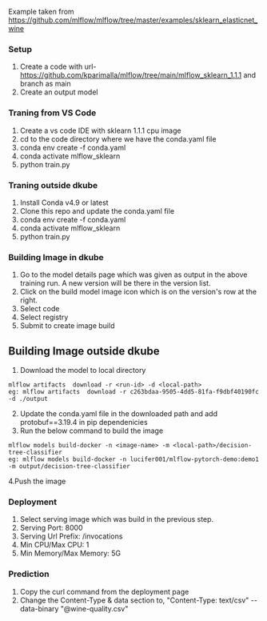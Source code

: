 Example taken from https://github.com/mlflow/mlflow/tree/master/examples/sklearn_elasticnet_wine

### Setup
1. Create a code with url- https://github.com/kparimalla/mlflow/tree/main/mlflow_sklearn_1.1.1 and branch as main
2. Create an output model 

### Traning from VS Code
1. Create a vs code IDE with sklearn 1.1.1 cpu image
2. cd to the code directory where we have the conda.yaml file
3. conda env create -f conda.yaml
4. conda activate mlflow_sklearn
5. python train.py

### Traning outside dkube
1. Install Conda v4.9 or latest
2. Clone this repo and update the conda.yaml file
3. conda env create -f conda.yaml
4. conda activate mlflow_sklearn
5. python train.py

### Building Image in dkube
1. Go to the model details page which was given as output in the above training run. A new version will be there in the version list.
2. Click on the build model image icon which is on the version's row at the right.
3. Select code
4. Select registry
5. Submit to create image build

## Building Image outside dkube
1. Download the model to local directory
```
mlflow artifacts  download -r <run-id> -d <local-path>
eg: mlflow artifacts  download -r c263bdaa-9505-4dd5-81fa-f9dbf40190fc -d ./output
```
2. Update the conda.yaml file in the downloaded path and add protobuf==3.19.4 in pip dependenicies
3. Run the below command to build the image
```
mlflow models build-docker -n <image-name> -m <local-path>/decision-tree-classifier
eg: mlflow models build-docker -n lucifer001/mlflow-pytorch-demo:demo1 -m output/decision-tree-classifier
```
4.Push the image

### Deployment
1. Select serving image which was build in the previous step.
2. Serving Port: 8000
3. Serving Url Prefix: /invocations
4. Min CPU/Max CPU: 1
5. Min Memory/Max Memory: 5G

### Prediction
1. Copy the curl command from the deployment page
2. Change the Content-Type & data section to,
"Content-Type: text/csv" --data-binary "@wine-quality.csv"
